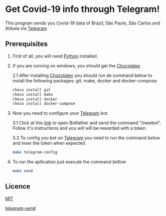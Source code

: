 # Get Covid-19 info through Telegram!

This program sends you Covid-19 data of Brazil, São Paulo, São Carlos and Atibaia via [Telegram](https://telegram.org/)

## Prerequisites

1. First of all, you will need [Python](https://www.python.org) installed.
2. If you are running on windows, you should get the [Chocolatey](https://chocolatey.org/install).

    2.1 After installing [Chocolatey](https://chocolatey.org/install) you should run de command below to install the following packages: git, make, docker and docker-compose

    ```bash
    choco install git
    choco install make
    choco install docker
    choco install docker-compose
    ```

3. Now you need to configure your [Telegram](https://telegram.org/) bot.

    3.1 Click at this [link](https://telegram.me/BotFather) to open Botfather and send the command "/newbot". Follow it's instructions and you will will be rewarded with a token.

    3.2 To config you bot on [Telegram](https://telegram.org/) you need to run the command below and inser the token when expected.

    ```bash
    make telegram-config
    ```
    
4. To run the apllication just execute the command bellow
    ```bash
    make send
    ```

## Licence

[MIT](https://choosealicense.com/licenses/mit/)

[telegram-send](https://pypi.org/project/telegram-send/)